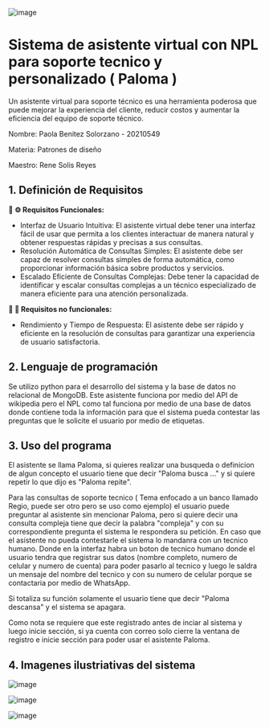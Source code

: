 ![image](https://github.com/Beniez-paola/Asistente_virtual/assets/124212478/2ee292f2-ecbf-4472-b561-d6cf3c2415fd)

# Sistema de asistente virtual con NPL para soporte tecnico y personalizado ( Paloma )

Un asistente virtual para soporte técnico es una herramienta poderosa que puede mejorar la experiencia del cliente, reducir costos y aumentar la eficiencia del equipo de soporte técnico.

Nombre: Paola Benitez Solorzano - 20210549

Materia: Patrones de diseño 

Maestro: Rene Solis Reyes

## 1. Definición de Requisitos

**📝 ⚙️ Requisitos Funcionales:**
  
* Interfaz de Usuario Intuitiva: El asistente virtual debe tener una interfaz fácil de usar que permita a los clientes interactuar de manera natural y obtener respuestas rápidas y precisas a sus consultas.
* Resolución Automática de Consultas Simples: El asistente debe ser capaz de resolver consultas simples de forma automática, como proporcionar información básica sobre productos y servicios.
* Escalado Eficiente de Consultas Complejas: Debe tener la capacidad de identificar y escalar consultas complejas a un técnico especializado de manera eficiente para una atención personalizada.

**📝 🎨 Requisitos no funcionales:**
* Rendimiento y Tiempo de Respuesta: El asistente debe ser rápido y eficiente en la resolución de consultas para garantizar una experiencia de usuario satisfactoria.

## 2. Lenguaje de programación

Se utilizo python para el desarrollo del sistema y la base de datos no relacional de MongoDB. Este asistente funciona por medio del API de wikipedia pero el NPL como tal funciona por medio de una base de datos donde contiene toda la información para que el sistema pueda contestar las preguntas que le solicite el usuario por medio de etiquetas. 

## 3. Uso del programa
El asistente se llama Paloma, si quieres realizar una busqueda o definicion de algun concepto el usuario tiene que decir "Paloma busca ..." y si quiere repetir lo que dijo es "Paloma repite".

Para las consultas de soporte tecnico ( Tema enfocado a un banco llamado Regio, puede ser otro pero se uso como ejemplo) el usuario puede preguntar al asistente sin mencionar Paloma, pero si quiere decir una consulta compleja tiene que decir la palabra "compleja" y con su correspondiente pregunta el sistema le respondera su petición. En caso que el asistente no pueda contestarle el sistema lo mandanra con un tecnico humano. Donde en la interfaz habra un boton de tecnico humano donde el usuario tendra que registrar sus datos (nombre completo, numero de celular y numero de cuenta) para poder pasarlo al tecnico y luego le saldra un mensaje del nombre del tecnico y con su numero de celular porque se contactaria por medio de WhatsApp.

Si totaliza su función solamente el usuario tiene que decir "Paloma descansa" y el sistema se apagara. 

Como nota se requiere que este registrado antes de inciar al sistema y luego inicie sección, si ya cuenta con correo solo cierre la ventana de registro e inicie sección para poder usar el asistente Paloma.

## 4. Imagenes ilustriativas del sistema

![image](https://github.com/Beniez-paola/Asistente_virtual/assets/124212478/ea97c4ac-07bc-4c85-81cd-dfa6cba2de08)

![image](https://github.com/Beniez-paola/Asistente_virtual/assets/124212478/a2f78c93-f601-46df-9f4d-b871403e1a37)

![image](https://github.com/Beniez-paola/Asistente_virtual/assets/124212478/1b9939a7-dc1e-471e-b637-6db31b259a13)


